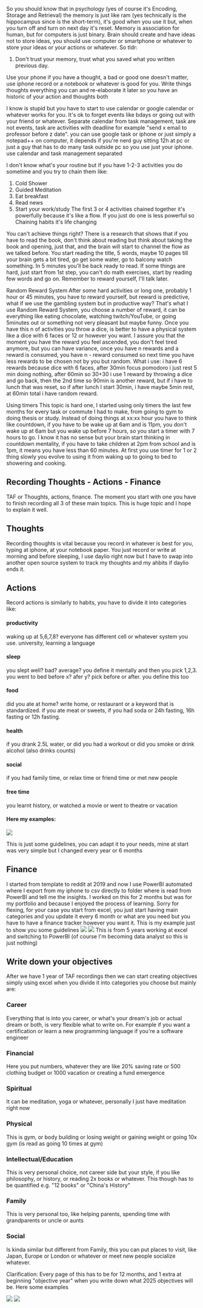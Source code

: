 
So you should know that in psychology (yes of course it's Encoding, Storage and Retrieval) the memory is just like ram (yes technically is the hippocampus since is the short-term), it's good when you use it but, when you turn off and turn on next day it's reset. Memory is association for human, but for computers is just binary.
Brain should create and have ideas not to store ideas, you should use computer or smartphone or whatever to store your ideas or your actions or whatever.
So tldr:
1. Don't trust your memory, trust what you saved what you written previous day.

Use your phone if you have a thought, a bad or good one doesn't matter, use iphone record or a notebook or whatever is good for you.
Write things thoughts everything you can and re-elaborate it later so you have an historic of your action and thoughts both

I know is stupid but you have to start to use calendar or google calendar or whatever works for you. It's ok to forget events like bdays or going out with your friend or whatever. Separate calendar from task management, task are not events, task are activities with deadline for example "send x email to professor before z date". you can use google task or iphone or just simply a notepad++ on computer, it depends if you're nerd guy sitting 12h at pc or just a guy that has to do many task outside pc so you use just your iphone.
use calendar and task management separated

I don't know what's your routine but if you have 1-2-3 activities you do sometime and you try to chain them like:
1. Cold Shower
2. Guided Meditation
3. Eat breakfast
4. Read news
5. Start your work/study
The first 3 or 4 activities chained together it's powerfully because it's like a flow. If you just do one is less powerful so 
Chaining habits it's life changing

You can't achieve things right?
There is a research that shows that if you have to read the book, don't think about reading but think about taking the book and opening, just that, and the brain will start to channel the flow as we talked before. You start reading the title, 5 words, maybe 10 pages till your brain gets a bit tired, go get some water, go to balcony watch something. In 5 minutes you'll be back ready to read.
If some things are hard, just start from 1st step, you can't do math exercises, start by reading few words and go on. Remember to reward yourself, I'll talk later.

Random Reward System
After some hard activities or long one, probably 1 hour or 45 minutes, you have to reward yourself, but reward is predictive, what if we use the gambling system but in productive way?
That's what I use Random Reward System, you choose a number of reward, it can be everything like eating chocolate, watching twitch/YouTube, or going 5minutes out or something not very pleasant but maybe funny. Once you have this n of activities you throw a dice, is better to have a physical system like a dice with 6 faces or 12 or however you want.
I assure you that the moment you have the reward you feel ascended, you don't feel tired anymore, but you can have variance, once you have n rewards and a reward is consumed, you have n - reward consumed so next time you have less rewards to be chosen not by you but random. 
What i use: i have 6 rewards because dice with 6 faces, after 30min focus pomodoro i just rest 5 min doing nothing, after 60min so 30+30 i use 1 reward by throwing a dice and go back, then the 2nd time so 90min is another reward, but if i have to lunch that was reset, so if after lunch I start 30min, i have maybe 5min rest, at 60min total i have random reward.

Using timers
This topic is hard one, I started using only timers the last few months for every task or commute I had to make, from going to gym to doing thesis or study. Instead of doing things at xx:xx hour you have to think like countdown, if you have to be wake up at 6am and is 11pm, you don't wake up at 6am but you wake up before 7 hours, so you start a timer with 7 hours to go. I know it has no sense but your brain start thinking in countdown mentality, if you have to take children at 2pm from school and is 1pm, it means you have less than 60 minutes. At first you use timer for 1 or 2 thing slowly you evolve to using it from waking up to going to bed to showering and cooking.

## Recording Thoughts - Actions - Finance
TAF or Thoughts, actions, finance.
The moment you start with one you have to finish recording all 3 of these main topics. This is huge topic and I hope to explain it well.
## Thoughts
Recording thoughts is vital because you record in whatever is best for you, typing at iphone, at your notebook paper. You just record or write at morning and before sleeping, I use daylio right now but I have to swap into another open source system to track my thoughts and my ahbits if daylio ends it.

## Actions
Record actions is similarly to habits, you have to divide it into categories like: 
#### productivity
waking up at 5,6,7,8? everyone has different cell or whatever system you use. university, learning a language
#### sleep
you slept well? bad? average? you define it mentally and then you pick 1,2,3. you went to bed before x? afer y? pick before or after. you define this too
#### food
did you ate at home? write home, or restaurant or a keyword that is standardized. if you ate meat or sweets, if you had soda or 24h fasting, 16h fasting or 12h fasting.
#### health
if you drank 2.5L water, or did you had a workout or did you smoke or drink alcohol (also drinks counts)
#### social
if you had family time, or relax time or friend time or met new people
#### free time
you learnt history, or watched a movie or went to theatre or vacation
#### Here my examples:
![](https://github.com/eraldobushpepa/Obsidian_Notes/blob/main/Psychology/images/Pasted%20image%2020241215001457.png)


This is just some guidelines, you can adapt it to your needs, mine at start was very simple but I changed every year or 6 months
## Finance
I started from template to reddit at 2019 and now I use PowerBI automated where I export from my iphone to csv directly to folder where is read from PowerBI and tell me the insights. I worked on this for 2 months but was for my portfolio and because I enjoyed the process of learning. Sorry for flexing, for your case you start from excel, you just start having main categories and you update it every 6 month or what are you need but you have to have a finance tracker however you want it. 
This is my example just to show you some guidelines
![](https://github.com/eraldobushpepa/Obsidian_Notes/blob/main/Psychology/images/Pasted%20image%2020241215002044.png)
![](https://github.com/eraldobushpepa/Obsidian_Notes/blob/main/Psychology/images/Pasted%20image%2020241215002116.png)
This is from 5 years working at excel and switching to PowerBI (of course I'm becoming data analyst so this is just nothing)

## Write down your objectives
After we have 1 year of TAF recordings then we can start creating objectives simply using excel when you divide it into categories you choose but mainly are:
### Career
Everything that is into you career, or what's your dream's job or actual dream or both, is very flexible what to write on. For example if you want a certification or learn a new programming language if you're a software engineer
### Financial
Here you put numbers, whatever they are like 20% saving rate or 500 clothing budget or 1000 vacation or creating a fund emergence
### Spiritual
It can be meditation, yoga or whatever, personally I just have meditation right now
### Physical
This is gym, or body building or losing weight or gaining weight or going 10x gym (is read as going 10 times at gym)
### Intellectual/Education
This is very personal choice, not career side but your style, if you like philosophy, or history, or reading 2x books or whatever. This though has to be quantified e.g. "12 books" or "China's History"
### Family
This is very personal too, like helping parents, spending time with grandparents or uncle or aunts
### Social
Is kinda similar but different from Family, this you can put places to visit, like Japan, Europe or London or whatever or meet new people socialize whatever.

Clarification:
Every page of this has to be for 12 months, and 1 extra at beginning "objective year" when you write down what 2025 objectives will be. Here some examples

![](https://github.com/eraldobushpepa/Obsidian_Notes/blob/main/Psychology/images/Pasted%20image%2020241215002733.png)
![](https://github.com/eraldobushpepa/Obsidian_Notes/blob/main/Psychology/images/Pasted%20image%2020241215002516.png)